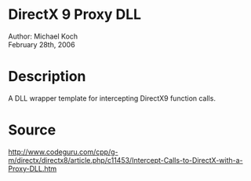 # DirectX 9 Proxy DLL  
Author: Michael Koch  
February 28th, 2006  
  
# Description  
A DLL wrapper template for intercepting DirectX9 function calls.  
  
# Source
http://www.codeguru.com/cpp/g-m/directx/directx8/article.php/c11453/Intercept-Calls-to-DirectX-with-a-Proxy-DLL.htm  
  
